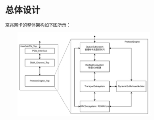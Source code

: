 # 总体设计

京兆网卡的整体架构如下图所示：

<figure><img src="../.gitbook/assets/overall_arch.png" alt=""><figcaption></figcaption></figure>
